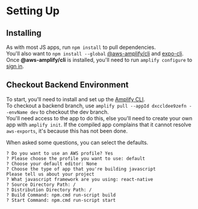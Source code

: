 # Setting Up

## Installing
As with most JS apps, run `npm install` to pull dependencies.  
You'll also want to `npm install --global` [@aws-amplify/cli](https://docs.amplify.aws/start/getting-started/installation/q/integration/react) and [expo-cli](https://docs.expo.io/).  
Once **@aws-amplify/cli** is installed, you'll need to run `amplify configure` to [sign in](https://docs.amplify.aws/start/getting-started/installation/q/integration/react#install-and-configure-the-amplify-cli). 

## Checkout Backend Environment
To start, you'll need to install and set up the [Amplify CLI](https://docs.amplify.aws/cli/start/install).  
To checkout a backend branch, use `amplify pull --appId dxccldee9zefn --envName dev` to checkout the dev branch.  
You'll need access to the app to do this, else you'll need to create your own app with `amplify init`. 
If the compiled app complains that it cannot resolve `aws-exports`, it's because this has not been done.
  
When asked some questions, you can select the defaults.
```
? Do you want to use an AWS profile? Yes
? Please choose the profile you want to use: default
? Choose your default editor: None
? Choose the type of app that you're building javascript
Please tell us about your project
? What javascript framework are you using: react-native
? Source Directory Path: /
? Distribution Directory Path: /
? Build Command: npm.cmd run-script build
? Start Command: npm.cmd run-script start
```

